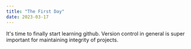 ```yaml
---
title: "The First Day"
date: 2023-03-17
---
```


It's time to finally start learning github. Version control in general is super important for maintaining integrity of projects.
